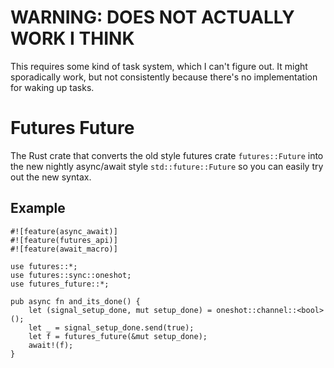 # WARNING: DOES NOT ACTUALLY WORK I THINK
This requires some kind of task system, which I can't figure out. It might
sporadically work, but not consistently because there's no implementation for
waking up tasks.

# Futures Future
The Rust crate that converts the old style futures crate `futures::Future` into the new
nightly async/await style `std::future::Future` so you can easily try out the new
syntax.

## Example

```
#![feature(async_await)]
#![feature(futures_api)]
#![feature(await_macro)]

use futures::*;
use futures::sync::oneshot;
use futures_future::*;

pub async fn and_its_done() {
    let (signal_setup_done, mut setup_done) = oneshot::channel::<bool>();
    let _ = signal_setup_done.send(true);
    let f = futures_future(&mut setup_done);
    await!(f);
}

```
